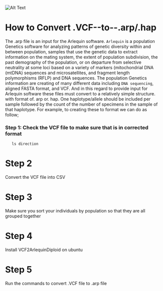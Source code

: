 ![Alt Text](https://i.pinimg.com/originals/d1/8e/13/d18e13efd8b15674c40e7fe2f204ff88.gif)







# How to Convert .VCF--to--.arp/.hap 

The .arp file is an input for the Arlequin software. `Arlequin` is a population Genetics software for analyzing patterns of genetic diversity within and between population, samples that use the genetic data to extract information on the mating system, the extent of population subdivision, the past demography of the population, or on departure from selective neutrality at some loci based on a variety of markers (mitochondrial DNA (mtDNA) sequences and microsatellites, and fragment length polymorphisms (RFLP) and DNA sequences. The population Genetics information are creating of many different data including `DNA sequencing`, aligned FASTA format, and VCF. And in this regard to provide input for Arlequin software these files must convert to a relatively simple structure. with format of. arp or. hap. One haplotype/allele should be included per sample followed by the count of the number of specimens in the sample of that haplotype. For example, to creating these to format we can do as follow; 

### Step 1: Check the VCF file to make sure that is in corrected format
       ls direction
# Step 2 
Convert the VCF file into CSV
# Step 3 
Make sure you sort your individuals by population so that they are all grouped together
# Step 4
Install VCF2ArlequinDiploid on ubuntu 
# Step 5
Run the commands to convert .VCF file to .arp file
